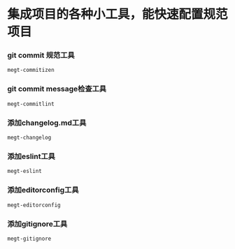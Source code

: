 # 集成项目的各种小工具，能快速配置规范项目


### git commit 规范工具
```shell
megt-commitizen
```
### git commit message检查工具
```shell
megt-commitlint
```
### 添加changelog.md工具
```shell
megt-changelog
```
### 添加eslint工具
```shell
megt-eslint
```
### 添加editorconfig工具
```shell
megt-editorconfig
```
### 添加gitignore工具
```shell
megt-gitignore
```
